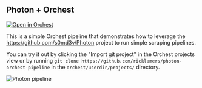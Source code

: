 ## Photon + Orchest

[![Open in Orchest](https://github.com/orchest/orchest-examples/raw/main/imgs/open_in_orchest.svg)](https://cloud.orchest.io/?import_url=https://github.com/ricklamers/photon-orchest-pipeline/)

This is a simple Orchest pipeline that demonstrates how to leverage the https://github.com/s0md3v/Photon project to run simple scraping pipelines.

You can try it out by clicking the "Import git project" in the Orchest projects view or by running `git clone https://github.com/ricklamers/photon-orchest-pipeline` in the `orchest/userdir/projects/` directory.

![Photon pipeline](https://pviz.orchest.io/?pipeline=https://github.com/ricklamers/photon-orchest-pipeline/blob/master/simple-photon.orchest)
